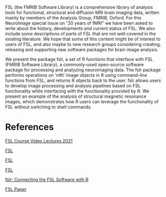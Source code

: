 
FSL (the FMRIB Software Library) is a comprehensive library of analysis tools for functional, structural and diffusion MRI brain imaging data, written mainly by members of the Analysis Group, FMRIB, Oxford. For this NeuroImage special issue on “20 years of fMRI” we have been asked to write about the history, developments and current status of FSL. We also include some descriptions of parts of FSL that are not well covered in the existing literature. We hope that some of this content might be of interest to users of FSL, and also maybe to new research groups considering creating, releasing and supporting new software packages for brain image analysis.






We present the package fslr, a set of R functions that interface with FSL (FMRIB Software Library), a commonly-used open-source software package for processing and analyzing neuroimaging data. The fslr package performs operations on ‘nifti’ image objects in R using command-line functions from FSL, and returns R objects back to the user. fslr allows users to develop image processing and analysis pipelines based on FSL functionality while interfacing with the functionality provided by R. We present an example of the analysis of structural magnetic resonance images, which demonstrates how R users can leverage the functionality of FSL without switching to shell commands.


# References

[FSL Course Video Lectures 2021](https://www.youtube.com/watch?v=3ExL6J4BIeo&list=PLvgasosJnUVl_bt8VbERUyCLU93OG31h_)

[FSL](https://open.win.ox.ac.uk/pages/fslcourse/website/online_materials.html)

[FSL](https://fsl.fmrib.ox.ac.uk/fslcourse/lectures/intro.pdf)

[FSL](https://open.win.ox.ac.uk/pages/fslcourse/website/online_materials.html)

[fslr: Connecting the FSL Software with R](https://www.ncbi.nlm.nih.gov/pmc/articles/PMC4911193/pdf/nihms-792376.pdf)

[FSL Paper](https://pdf.sciencedirectassets.com/272508/1-s2.0-S1053811912X00119/1-s2.0-S1053811911010603/main.pdf?X-Amz-Security-Token=IQoJb3JpZ2luX2VjEP7%2F%2F%2F%2F%2F%2F%2F%2F%2F%2FwEaCXVzLWVhc3QtMSJHMEUCIBZ7MKEXrri7SO%2FUC6a0OI1hQwmQXJ%2Fmn%2FmmJRcvkPzKAiEArbyUN7rgneoNXFX4fWxSlX1xXxEVw0RKEqw7YpZyjo8q0gQIRxAFGgwwNTkwMDM1NDY4NjUiDCAr2sAbUILLxNGqliqvBE%2BFWp07BWc9nwT0hV%2FYTyUTE0nmqEobsB6QURk7pWojxHnWxSsOrvnk%2FMHoNt69X75pfmAuIDzjhz6yRBt%2F8yh6VLbPc8QqbAUvzy5VTOcxDAh0x5B2%2FW6CMyhLK9B12aqOqK%2BnAwf6TEQDHKM%2FMnJofOwJIyTy5RJ6%2FWuwkmgZqtsm%2FD7T6iwG5G0DjfvucfgWziJxXki87TIamX5bW7f%2FYgLfYlaBspEuIB1sOQXaoBaQ0xlCA1thOXmZOlRVGJ2KdiPuZbOm9UB8lU29YRp3DUQre%2Fm3%2FnzRedoCxS9bKaAylMrO0buVsUn1kKB7Rma2LRvLnXBU4pkrvnj%2BdUaaZKC3ZOQm9wxSH6I1ZTSuilR0k27NVAYFTn%2FHpDWu%2FReoR7qduCJ7Lp8IdDNxnlypboUgNKLKZFMytwmtIig6PrDx06P0hzFyTx5JrD4V0WmiFHC6kSqyguqaEcAAvLBv6kznOg3f8Jgfqxk%2B3H6rPzRzE8YPMV3BuOT0%2FW74gLgM1S8%2FXq380IXxDdoJk5VafR62AUNIet4pB2Eb7%2B3ze8HlZEApJmwXR6D7eCdeZmOHot97T2J18bcnnni60g0XMBb%2FlPk3jkvYQDyz9kCcg7B56BZuGvj0t70%2Fnikq%2B0sb4avSd6YeHpxXWcL7rT3AHNRL62kpD%2Bx2ziMLGDu2NiS7VVkmTLOGHwxQnDy5eUfsFiY2%2FMxB97P6vcQ20hrfDW1RUe3XxbqmUQNlT6cwganllgY6qQEmwdZS8wKKOO0xX%2FBPlxcmU39utUibQui2X3v1jGxAMfwWNNgJLlH0vX%2FpVZTqIh8e4WuQ6DffRjq3sh5L6pJgXKwW2Rl5JdbD1msyclywL5a0J4jx68SJ9zZa74Y0xnJUrKJ0STPl3%2FiGUSNYFYEW7HnsaJuPdiyjzkYtEFSMc%2FKEUM4WbFFUBSuMrh%2BRGRbZq9aE8CL%2BT2C53uN3CZ5J1P17Tg2vk86L&X-Amz-Algorithm=AWS4-HMAC-SHA256&X-Amz-Date=20220721T142033Z&X-Amz-SignedHeaders=host&X-Amz-Expires=300&X-Amz-Credential=ASIAQ3PHCVTYTWSMZFGV%2F20220721%2Fus-east-1%2Fs3%2Faws4_request&X-Amz-Signature=1248d4ea5c26f6ea0457a0f0aa782b504e2a6d72591aa9623c1ed06f1be78ac7&hash=620a8e745bfba1abd2228f71614971ea12d9fd6e8fac5827322880a09e2498ed&host=68042c943591013ac2b2430a89b270f6af2c76d8dfd086a07176afe7c76c2c61&pii=S1053811911010603&tid=spdf-d9ee94e5-ee74-491d-b31b-1dfa79035d78&sid=c834f2a814e09140b719d9992d1e58347199gxrqa&type=client&ua=4d5c02565c50005b0c02&rr=72e493f4ca8e4bd0)
